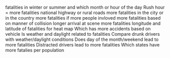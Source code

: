 fatalities in winter or summer and which month or hour of the day
Rush hour = more fatalities
national highway or rural roads more fatalities in the city or in the country
more fatalities if more people invloved
more fatalities based on manner of collision
longer arrival at scene more fatalities 
longitude and latitude of fatalities for heat map
Which has more accidents based on vehicle 
Is weather and daylight related to fatalities 
Compare drunk drivers with weather/daylight conditions
Does day of the month/weekend lead to more fatalities 
Distracted drivers lead to more fatalities 
Which states have more fatalies per population